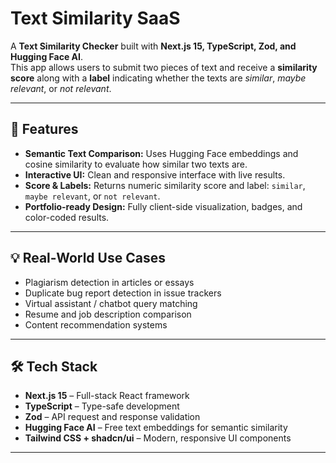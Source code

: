 # Text Similarity SaaS

A **Text Similarity Checker** built with **Next.js 15, TypeScript, Zod, and Hugging Face AI**.  
This app allows users to submit two pieces of text and receive a **similarity score** along with a **label** indicating whether the texts are _similar_, _maybe relevant_, or _not relevant_.

---

## 🚀 Features

- **Semantic Text Comparison:** Uses Hugging Face embeddings and cosine similarity to evaluate how similar two texts are.
- **Interactive UI:** Clean and responsive interface with live results.
- **Score & Labels:** Returns numeric similarity score and label: `similar`, `maybe relevant`, or `not relevant`.
- **Portfolio-ready Design:** Fully client-side visualization, badges, and color-coded results.

---

## 💡 Real-World Use Cases

- Plagiarism detection in articles or essays
- Duplicate bug report detection in issue trackers
- Virtual assistant / chatbot query matching
- Resume and job description comparison
- Content recommendation systems

---

## 🛠 Tech Stack

- **Next.js 15** – Full-stack React framework
- **TypeScript** – Type-safe development
- **Zod** – API request and response validation
- **Hugging Face AI** – Free text embeddings for semantic similarity
- **Tailwind CSS + shadcn/ui** – Modern, responsive UI components

---
